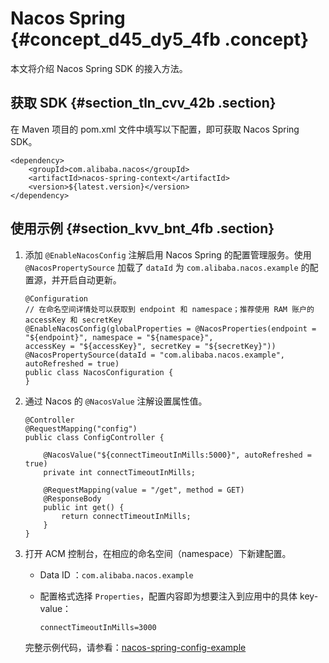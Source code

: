 # Nacos Spring {#concept_d45_dy5_4fb .concept}

本文将介绍 Nacos Spring SDK 的接入方法。

## 获取 SDK {#section_tln_cvv_42b .section}

在 Maven 项目的 pom.xml 文件中填写以下配置，即可获取 Nacos Spring SDK。

```
<dependency>
    <groupId>com.alibaba.nacos</groupId>
    <artifactId>nacos-spring-context</artifactId>
    <version>${latest.version}</version>
</dependency>
```

## 使用示例 {#section_kvv_bnt_4fb .section}

1.  添加 `@EnableNacosConfig` 注解启用 Nacos Spring 的配置管理服务。使用 `@NacosPropertySource` 加载了 `dataId` 为 `com.alibaba.nacos.example` 的配置源，并开启自动更新。

    ```
    @Configuration
    // 在命名空间详情处可以获取到 endpoint 和 namespace；推荐使用 RAM 账户的 accessKey 和 secretKey
    @EnableNacosConfig(globalProperties = @NacosProperties(endpoint = "${endpoint}", namespace = "${namespace}",
    accessKey = "${accessKey}", secretKey = "${secretKey}"))
    @NacosPropertySource(dataId = "com.alibaba.nacos.example", autoRefreshed = true)
    public class NacosConfiguration {
    }
    ```

2.  通过 Nacos 的 `@NacosValue` 注解设置属性值。

    ```
    @Controller
    @RequestMapping("config")
    public class ConfigController {
    
        @NacosValue("${connectTimeoutInMills:5000}", autoRefreshed = true)
        private int connectTimeoutInMills;
      
        @RequestMapping(value = "/get", method = GET)
        @ResponseBody
        public int get() {
            return connectTimeoutInMills;
        }
    }
    ```

3.  打开 ACM 控制台，在相应的命名空间（namespace）下新建配置。

    -   Data ID ：`com.alibaba.nacos.example`

    -   配置格式选择 `Properties`，配置内容即为想要注入到应用中的具体 key-value：

        ```
        connectTimeoutInMills=3000
        ```

    完整示例代码，请参看：[nacos-spring-config-example](https://github.com/nacos-group/nacos-examples/tree/acm/nacos-spring-example/nacos-spring-config-example)


